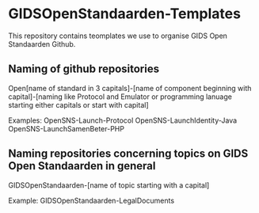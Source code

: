 # GIDSOpenStandaarden-Templates

This repository contains teomplates we use to organise GIDS Open Standaarden Github.

## Naming of github repositories

Open[name of standard in 3 capitals]-[name of component beginning with capital]-[naming like Protocol and Emulator or programming lanuage starting either capitals or start with capital]

Examples:
OpenSNS-Launch-Protocol
OpenSNS-LaunchIdentity-Java
OpenSNS-LaunchSamenBeter-PHP


## Naming repositories concerning topics on GIDS Open Standaarden in general

GIDSOpenStandaarden-[name of topic starting with a capital]

Example:
GIDSOpenStandaarden-LegalDocuments
